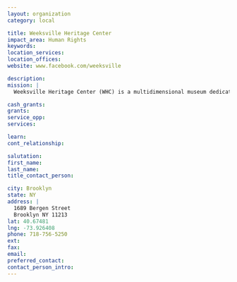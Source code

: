 ```yaml
---
layout: organization
category: local

title: Weeksville Heritage Center
impact_area: Human Rights
keywords: 
location_services: 
location_offices: 
website: www.facebook.com/weeksville

description: 
mission: |
  Weeksville Heritage Center (WHC) is a multidimensional museum dedicated to preserving the history of the 19th century African American community of Weeksville, Brooklyn. Using a contemporary lens, we activate this unique history through the presentation of innovative, vanguard and experimental programs.

cash_grants: 
grants: 
service_opp: 
services: 

learn: 
cont_relationship: 

salutation: 
first_name: 
last_name: 
title_contact_person: 

city: Brooklyn
state: NY
address: |
  1689 Bergen Street  
  Brooklyn NY 11213
lat: 40.67481
lng: -73.926408
phone: 718-756-5250
ext: 
fax: 
email: 
preferred_contact: 
contact_person_intro: 
---
```

